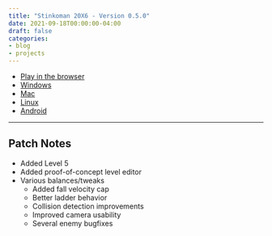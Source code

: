 ```yaml
---
title: "Stinkoman 20X6 - Version 0.5.0"
date: 2021-09-18T00:00:00-04:00
draft: false
categories:
- blog
- projects
---
```


- [Play in the browser](https://storage.ratheronfire.com/stinkoman/0.5.0/web)
- [Windows](https://storage.ratheronfire.com/stinkoman/0.5.0/stinkoman-windows.zip)
- [Mac](https://storage.ratheronfire.com/stinkoman/0.5.0/stinkoman-mac.zip)
- [Linux](https://storage.ratheronfire.com/stinkoman/0.5.0/stinkoman-linux.zip)
- [Android](https://storage.ratheronfire.com/stinkoman/0.5.0/stinkoman-android.apk)

-----

## Patch Notes

- Added Level 5
- Added proof-of-concept level editor
- Various balances/tweaks
  - Added fall velocity cap
  - Better ladder behavior
  - Collision detection improvements
  - Improved camera usability
  - Several enemy bugfixes